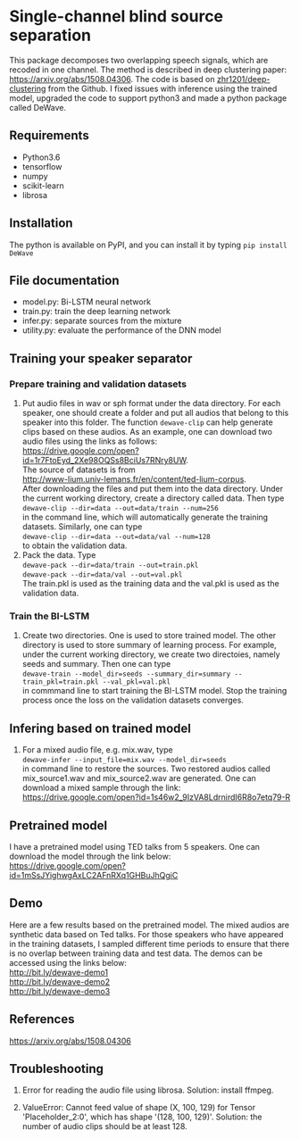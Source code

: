 # Single-channel blind source separation
This package decomposes two overlapping speech signals, which are recoded in one channel. 
The method is described in deep clustering paper: https://arxiv.org/abs/1508.04306.
The code is based on [zhr1201/deep-clustering](https://github.com/zhr1201/deep-clustering) from the Github.
I fixed issues with inference using the trained model, upgraded the code to
support python3 and made a python package called DeWave.

## Requirements
  * Python3.6
  * tensorflow
  * numpy
  * scikit-learn
  * librosa

## Installation
The python is available on PyPI, and you can install it by typing
`pip install DeWave`
  
## File documentation
  * model.py: Bi-LSTM neural network
  * train.py: train the deep learning network
  * infer.py: separate sources from the mixture
  * utility.py: evaluate the performance of the DNN model
  
## Training your speaker separator
### Prepare training and validation datasets
  1. Put audio files in wav or sph format under the data directory. For each speaker,
     one should create a folder and put all audios that belong to this speaker
     into this folder. The function `dewave-clip` can help generate clips based
     on these audios. As an example, one can download two audio files using the
     links as follows:     
     https://drive.google.com/open?id=1r7FtoEyd_2Xe98OQSs8BciUs7RNry8UW.   
     The source of datasets is from   
     http://www-lium.univ-lemans.fr/en/content/ted-lium-corpus.   
     After downloading the files and put them into the data directory. Under the
     current working directory, create a directory called data. Then type  
     `dewave-clip --dir=data --out=data/train --num=256`  
     in the command line, which will automatically generate the training datasets.
     Similarly, one can type  
     `dewave-clip --dir=data --out=data/val --num=128`  
     to obtain the validation data.
  2. Pack the data. Type  
     `dewave-pack --dir=data/train --out=train.pkl`  
     `dewave-pack --dir=data/val --out=val.pkl`  
     The train.pkl is used as the training data and the val.pkl is used as the
     validation data.
### Train the BI-LSTM
  1. Create two directories. One is used to store trained
     model. The other directory is used to store summary of learning process.
     For example, under the current working directory, we create two directoies,
     namely seeds and summary. Then one can type   
     `dewave-train --model_dir=seeds --summary_dir=summary --train_pkl=train.pkl --val_pkl=val.pkl`  
     in commmand line to start training the BI-LSTM model. Stop the training process once the loss on
     the validation datasets converges.
## Infering based on trained model
  1. For a mixed audio file, e.g. mix.wav, type    
     `dewave-infer --input_file=mix.wav --model_dir=seeds`    
     in command line to restore the sources. Two restored audios called mix_source1.wav and 
     mix_source2.wav are generated. One can download a mixed sample through the 
     link:  
     https://drive.google.com/open?id=1s46w2_9IzVA8LdrnirdI6R8o7etq79-R

## Pretrained model
  I have a pretrained model using TED talks from 5 speakers. One can download
  the model through the link below:  
  https://drive.google.com/open?id=1mSsJYighwgAxLC2AFnRXq1GHBuJhQgiC

## Demo
  Here are a few results based on the pretrained model. The mixed audios are
  synthetic data based on Ted talks. For those speakers who have appeared in
  the training datasets, I sampled different time periods to ensure that there
  is no overlap between training data and test data. The demos can be accessed
  using the links below:  
  http://bit.ly/dewave-demo1   
  http://bit.ly/dewave-demo2  
  http://bit.ly/dewave-demo3  

## References
  https://arxiv.org/abs/1508.04306

## Troubleshooting
  1. Error for reading the audio file using librosa.
     Solution: install ffmpeg.

  2. ValueError: Cannot feed value of shape (X, 100, 129) for Tensor
     'Placeholder_2:0', which has shape '(128, 100, 129)'. 
     Solution: the number of audio clips should be at least 128. 
